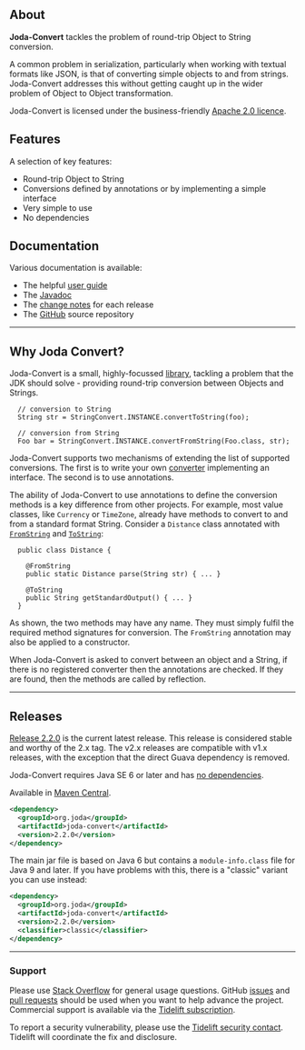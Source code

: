 ## <i></i> About

**Joda-Convert** tackles the problem of round-trip Object to String conversion.

A common problem in serialization, particularly when working with textual formats
like JSON, is that of converting simple objects to and from strings.
Joda-Convert addresses this without getting caught up in the wider problem
of Object to Object transformation.

Joda-Convert is licensed under the business-friendly [Apache 2.0 licence](licenses.html).


## <i></i> Features

A selection of key features:

* Round-trip Object to String
* Conversions defined by annotations or by implementing a simple interface
* Very simple to use
* No dependencies


## <i></i> Documentation

Various documentation is available:

* The helpful [user guide](userguide.html)
* The [Javadoc](apidocs/index.html)
* The [change notes](changes-report.html) for each release
* The [GitHub](https://github.com/JodaOrg/joda-convert) source repository


---

## <i></i> Why Joda Convert?

Joda-Convert is a small, highly-focussed [library](https://www.joda.org/joda-convert/apidocs/org.joda.convert/org/joda/convert/StringConvert.html), tackling a problem that the JDK should solve -
providing round-trip conversion between Objects and Strings.

```
  // conversion to String
  String str = StringConvert.INSTANCE.convertToString(foo);

  // conversion from String
  Foo bar = StringConvert.INSTANCE.convertFromString(Foo.class, str);
```

Joda-Convert supports two mechanisms of extending the list of supported conversions.
The first is to write your own [converter](https://www.joda.org/joda-convert/apidocs/org.joda.convert/org/joda/convert/TypedStringConverter.html) implementing an interface.
The second is to use annotations.

The ability of Joda-Convert to use annotations to define the conversion methods is a key difference from other projects.
For example, most value classes, like `Currency` or `TimeZone`, already have methods
to convert to and from a standard format String.
Consider a `Distance` class annotated with
[`FromString`](https://www.joda.org/joda-convert/apidocs/org.joda.convert/org/joda/convert/FromString.html) and
[`ToString`](https://www.joda.org/joda-convert/apidocs/org.joda.convert/org/joda/convert/ToString.html):

```
  public class Distance {

    @FromString
    public static Distance parse(String str) { ... }

    @ToString
    public String getStandardOutput() { ... }
  }
```

As shown, the two methods may have any name. They must simply fulfil the required method signatures for conversion.
The `FromString` annotation may also be applied to a constructor.

When Joda-Convert is asked to convert between an object and a String, if there is no registered converter
then the annotations are checked. If they are found, then the methods are called by reflection.


---

## <i></i> Releases

[Release 2.2.0](download.html) is the current latest release.
This release is considered stable and worthy of the 2.x tag.
The v2.x releases are compatible with v1.x releases, with the exception that the direct Guava dependency is removed.

Joda-Convert requires Java SE 6 or later and has [no dependencies](dependencies.html).

Available in [Maven Central](https://search.maven.org/search?q=g:org.joda%20AND%20a:joda-convert&core=gav).

```xml
<dependency>
  <groupId>org.joda</groupId>
  <artifactId>joda-convert</artifactId>
  <version>2.2.0</version>
</dependency>
```

The main jar file is based on Java 6 but contains a `module-info.class` file for Java 9 and later.
If you have problems with this, there is a "classic" variant you can use instead:

```xml
<dependency>
  <groupId>org.joda</groupId>
  <artifactId>joda-convert</artifactId>
  <version>2.2.0</version>
  <classifier>classic</classifier>
</dependency>
```

---

### Support

Please use [Stack Overflow](https://stackoverflow.com/search?q=joda-convert) for general usage questions.
GitHub [issues](https://github.com/JodaOrg/joda-convert/issues) and [pull requests](https://github.com/JodaOrg/joda-convert/pulls)
should be used when you want to help advance the project.
Commercial support is available via the
[Tidelift subscription](https://tidelift.com/subscription/pkg/maven-org-joda-joda-convert?utm_source=maven-org-joda-joda-convert&utm_medium=referral&utm_campaign=website).

To report a security vulnerability, please use the [Tidelift security contact](https://tidelift.com/security).
Tidelift will coordinate the fix and disclosure.
